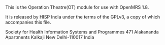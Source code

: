 This is the Operation Theatre(OT) module for use with OpenMRS 1.8.
 
It is released by HISP India under the terms of the GPLv3, a copy of which accompanies this file.

Society for Health Information Systems and Programmes
471 Alakananda Apartments
Kalkaji
New Delhi-110017
India
